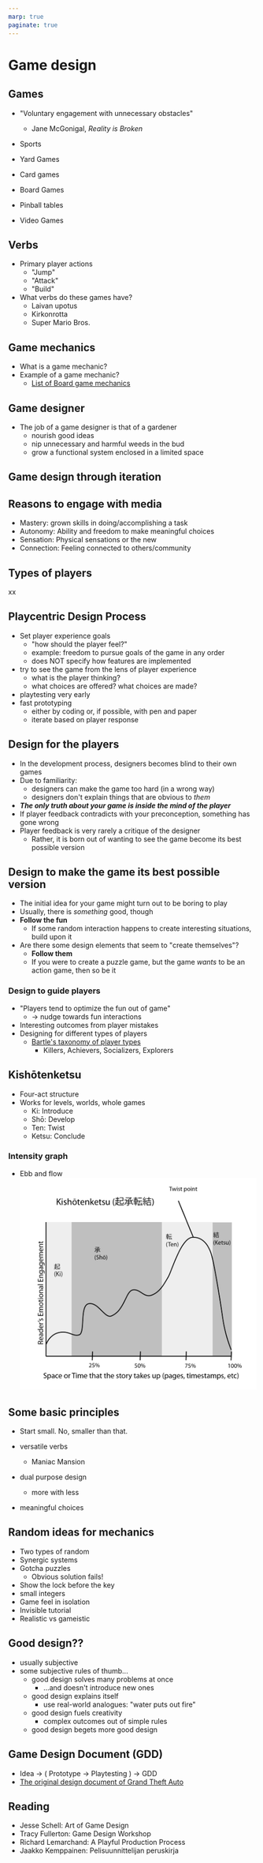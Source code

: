 ```yaml
---
marp: true
paginate: true
---
```

<!-- headingDivider: 3 -->
<!-- class: default -->

# Game design

## Games

* "Voluntary engagement with unnecessary obstacles"
  * Jane McGonigal, *Reality is Broken*

* Sports
* Yard Games
* Card games
* Board Games
* Pinball tables
* Video Games

## Verbs

* Primary player actions
  * "Jump"
  * "Attack"
  * "Build"
* What verbs do these games have?
  * Laivan upotus
  * Kirkonrotta
  * Super Mario Bros.

## Game mechanics

* What is a game mechanic?
* Example of a game mechanic?
  * [List of Board game mechanics](https://boardgamegeek.com/browse/boardgamemechanic)

## Game designer

* The job of a game designer is that of a gardener
  * nourish good ideas
  * nip unnecessary and harmful weeds in the bud
  * grow a functional system enclosed in a limited space


## Game design through iteration

## Reasons to engage with media

* Mastery: grown skills in doing/accomplishing a task
* Autonomy: Ability and freedom to make meaningful choices
* Sensation: Physical sensations or the new
* Connection: Feeling connected to others/community

## Types of players 

xx 

## Playcentric Design Process

* Set player experience goals
  * "how should the player feel?"
  * example: freedom to pursue goals of the game in any order
  * does NOT specify how features are implemented
* try to see the game from the lens of player experience
  * what is the player thinking?
  * what choices are offered? what choices are made? 
* playtesting very early
* fast prototyping
  * either by coding or, if possible, with pen and paper
  * iterate based on player response

## Design for the players

* In the development process, designers becomes blind to their own games
* Due to familiarity:
  * designers can make the game too hard (in a wrong way)
  * designers don't explain things that are obvious to *them*
* ***The only truth about your game is inside the mind of the player***
* If player feedback contradicts with your preconception, something has gone wrong
* Player feedback is very rarely a critique of the designer
  * Rather, it is born out of wanting to see the game become its best possible version

## Design to make the game its best possible version

* The initial idea for your game might turn out to be boring to play
* Usually, there is *something* good, though
* **Follow the fun**
  * If some random interaction happens to create interesting situations, build upon it
* Are there some design elements that seem to "create themselves"?
  * **Follow them**
  * If you were to create a puzzle game, but the game *wants* to be an action game, then so be it

### Design to guide players

* "Players tend to optimize the fun out of game"
	* -> nudge towards fun interactions
* Interesting outcomes from player mistakes
* Designing for different types of players
  * [Bartle's taxonomy of player types](https://en.wikipedia.org/wiki/Bartle_taxonomy_of_player_types)
    * Killers, Achievers, Socializers, Explorers

## Kishōtenketsu
* Four-act structure
* Works for levels, worlds, whole games
  * Ki: Introduce
  * Shō: Develop
  * Ten: Twist
  * Ketsu: Conclude
### Intensity graph
  * Ebb and flow
  ![](imgs/kishotenketsu.png)

## Some basic principles

* Start small. No, smaller than that.

* versatile verbs
  * Maniac Mansion
* dual purpose design
  * more with less
* meaningful choices

## Random ideas for mechanics
* Two types of random
* Synergic systems
* Gotcha puzzles
  * Obvious solution fails!
* Show the lock before the key
* small integers
* Game feel in isolation
* Invisible tutorial
* Realistic vs gameistic

## Good design??

* usually subjective
* some subjective rules of thumb...
  * good design solves many problems at once
    * ...and doesn't introduce new ones
  * good design explains itself
    * use real-world analogues: "water puts out fire"
  * good design fuels creativity
    * complex outcomes out of simple rules 
  * good design begets more good design

## Game Design Document (GDD)

* Idea -> ( Prototype -> Playtesting ) -> GDD 
* [The original design document of Grand Theft Auto](https://www.gamedevs.org/uploads/grand-theft-auto.pdf)
## Reading

* Jesse Schell: Art of Game Design
* Tracy Fullerton: Game Design Workshop
* Richard Lemarchand: A Playful Production Process
* Jaakko Kemppainen: Pelisuunnittelijan peruskirja